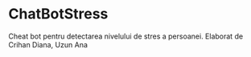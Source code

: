 # ChatBotStress
Cheat bot pentru detectarea nivelului de stres a persoanei.
Elaborat de Crihan Diana, Uzun Ana
